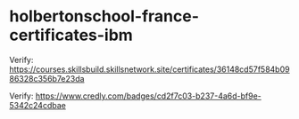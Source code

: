 # holbertonschool-france-certificates-ibm

Verify: https://courses.skillsbuild.skillsnetwork.site/certificates/36148cd57f584b0986328c356b7e23da

Verify: https://www.credly.com/badges/cd2f7c03-b237-4a6d-bf9e-5342c24cdbae
